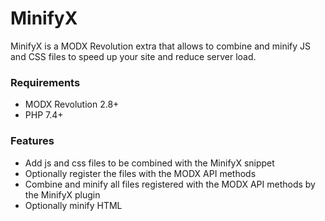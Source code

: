 # MinifyX

MinifyX is a MODX Revolution extra that allows to combine and minify JS and CSS
files to speed up your site and reduce server load.

### Requirements

* MODX Revolution 2.8+
* PHP 7.4+

### Features

* Add js and css files to be combined with the MinifyX snippet
* Optionally register the files with the MODX API methods
* Combine and minify all files registered with the MODX API methods by the MinifyX plugin
* Optionally minify HTML
